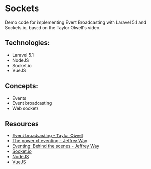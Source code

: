 # Sockets

Demo code for implementing Event Broadcasting with Laravel 5.1 and Sockets.io, based on the Taylor Otwell's video.

## Technologies:

- Laravel 5.1
- NodeJS
- Socket.io
- VueJS

## Concepts:

- Events
- Event broadcasting
- Web sockets
    
## Resources

- [Event broadcasting - Taylor Otwell](https://laracasts.com/lessons/broadcasting-events-in-laravel-5-1)
- [The power of eventing - Jeffrey Way](https://laracasts.com/series/intermediate-laravel/episodes/3)
- [Eventing: Behind the scenes - Jeffrey Way](https://laracasts.com/series/intermediate-laravel/episodes/4)
- [Socket.io](http://socket.io/)
- [NodeJS](https://nodejs.org/)
- [VueJS](http://vuejs.org/)